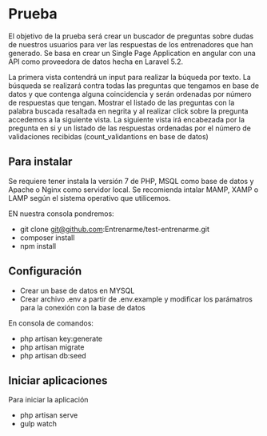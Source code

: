# Prueba

El objetivo de la prueba será crear un buscador de preguntas sobre dudas de nuestros usuarios para ver las respuestas de los entrenadores que han generado. Se basa en crear un Single Page Application en angular con una API como proveedora de datos hecha en Laravel 5.2.

La primera vista contendrá un input para realizar la búqueda por texto.
La búsqueda se realizará contra todas las preguntas que tengamos en base de datos y que contenga alguna coincidencia y serán ordenadas por número de respuestas que tengan.
Mostrar el listado de las preguntas con la palabra buscada resaltada en negrita y al realizar click sobre la pregunta accedemos a la siguiente vista.
La siguiente vista irá encabezada por la pregunta en si y un listado de las respuestas ordenadas por el número de validaciones recibidas (count_validantions en base de datos)


## Para instalar

Se requiere tener instala la versión 7 de PHP, MSQL como base de datos y Apache o Nginx como servidor local. Se recomienda intalar MAMP, XAMP o LAMP según el sistema operativo que utilicemos.

EN nuestra consola pondremos:

- git clone git@github.com:Entrenarme/test-entrenarme.git
- composer install
- npm install


## Configuración

- Crear un base de datos en MYSQL
- Crear archivo .env a partir de .env.example y modificar los parámatros para la conexión con la base de datos

En consola de comandos:
- php artisan key:generate
- php artisan migrate
- php artisan db:seed

## Iniciar aplicaciones

Para iniciar la aplicación

- php artisan serve
- gulp watch
